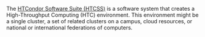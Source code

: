 The [HTCondor Software Suite (HTCSS)](https://htcondor.org/) is a software system that creates a High-Throughput Computing (HTC) environment. This environment might be a single cluster, a set of related clusters on a campus, cloud resources, or national or international federations of computers.